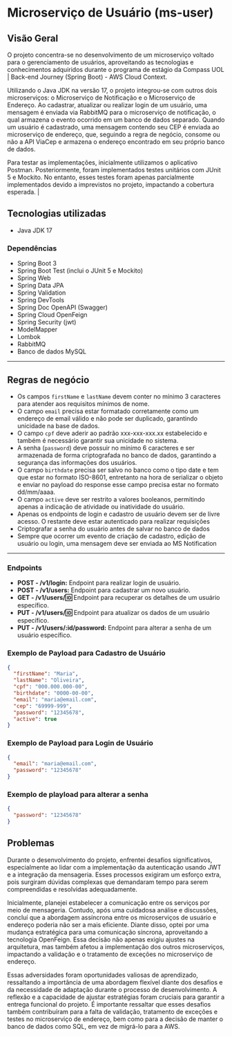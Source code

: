 # Microserviço de Usuário (ms-user)
## Visão Geral

O projeto concentra-se no desenvolvimento de um microserviço voltado para o gerenciamento de usuários, aproveitando as tecnologias e conhecimentos adquiridos durante o programa de estágio da Compass UOL | Back-end Journey (Spring Boot) - AWS Cloud Context.

Utilizando o Java JDK na versão 17, o projeto integrou-se com outros dois microserviços: o Microserviço de Notificação e o Microserviço de Endereço. Ao cadastrar, atualizar ou realizar login de um usuário, uma mensagem é enviada via RabbitMQ para o microserviço de notificação, o qual armazena o evento ocorrido em um banco de dados separado. Quando um usuário é cadastrado, uma mensagem contendo seu CEP é enviada ao microserviço de endereço, que, seguindo a regra de negócio, consome ou não a API ViaCep e armazena o endereço encontrado em seu próprio banco de dados.

Para testar as implementações, inicialmente utilizamos o aplicativo Postman. Posteriormente, foram implementados testes unitários com JUnit 5 e Mockito. No entanto, esses testes foram apenas parcialmente implementados devido a imprevistos no projeto, impactando a cobertura esperada.
|

## Tecnologias utilizadas
- Java JDK 17

### Dependências
- Spring Boot 3
- Spring Boot Test (inclui o JUnit 5 e Mockito)
- Spring Web
- Spring Data JPA
- Spring Validation
- Spring DevTools
- Spring Doc OpenAPI (Swagger)
- Spring Cloud OpenFeign
- Spring Security (jwt)
- ModelMapper
- Lombok
- RabbitMQ
- Banco de dados MySQL

---
## Regras de negócio 
- Os campos `firstName` e `lastName` devem conter no mínimo 3 caracteres para atender aos requisitos mínimos de nome.
- O campo `email` precisa estar formatado corretamente como um endereço de email válido e não pode ser duplicado, garantindo unicidade na base de dados.
- O campo `cpf` deve aderir ao padrão xxx-xxx-xxx.xx estabelecido e também é necessário garantir sua unicidade no sistema.
- A senha (`password`) deve possuir no mínimo 6 caracteres e ser armazenada de forma criptografada no banco de dados, garantindo a segurança das informações dos usuários.
- O campo `birthdate` precisa ser salvo no banco como o tipo date e tem que estar no formato ISO-8601, entretanto na hora de serializar o objeto e enviar no payload do response esse campo precisa estar no formato dd/mm/aaaa.
- O campo `active` deve ser restrito a valores booleanos, permitindo apenas a indicação de atividade ou inatividade do usuário.
- Apenas os endpoints de login e cadastro de usuário devem ser de livre acesso. O restante deve estar autenticado para realizar requisições
- Criptografar a senha do usuário antes de salvar no banco de dados
- Sempre que ocorrer um evento de criação de cadastro, edição de usuário ou login, uma mensagem deve ser enviada ao MS Notification
---
### Endpoints
- **POST - /v1/login:** Endpoint para realizar login de usuário.
- **POST - /v1/users:** Endpoint para cadastrar um novo usuário.
- **GET - /v1/users/:id:** Endpoint para recuperar os detalhes de um usuário específico.
- **PUT - /v1/users/:id:** Endpoint para atualizar os dados de um usuário específico.
- **PUT - /v1/users/:id/password:** Endpoint para alterar a senha de um usuário específico.


### Exemplo de Payload para Cadastro de Usuário

```json
{
  "firstName": "Maria",
  "lastName": "Oliveira",
  "cpf": "000.000.000-00",
  "birthdate": "0000-00-00",
  "email": "maria@email.com",
  "cep": "69999-999",
  "password": "12345678",
  "active": true
}
````

### Exemplo de Payload para Login de Usuário

```json
{
  "email": "maria@email.com",
  "password": "12345678"
}
````
### Exemplo de playload para alterar a senha

```json
{
  "password": "12345678"
}
````

## Problemas


Durante o desenvolvimento do projeto, enfrentei desafios significativos, especialmente ao lidar com a implementação da autenticação usando JWT e a integração da mensageria. Esses processos exigiram um esforço extra, pois surgiram dúvidas complexas que demandaram tempo para serem compreendidas e resolvidas adequadamente.

Inicialmente, planejei estabelecer a comunicação entre os serviços por meio de mensageria. Contudo, após uma cuidadosa análise e discussões, concluí que a abordagem assíncrona entre os microserviços de usuário e endereço poderia não ser a mais eficiente. Diante disso, optei por uma mudança estratégica para uma comunicação síncrona, aproveitando a tecnologia OpenFeign. Essa decisão não apenas exigiu ajustes na arquitetura, mas também afetou a implementação dos outros microserviços, impactando a validação e o tratamento de exceções no microserviço de endereço.

Essas adversidades foram oportunidades valiosas de aprendizado, ressaltando a importância de uma abordagem flexível diante dos desafios e da necessidade de adaptação durante o processo de desenvolvimento. A reflexão e a capacidade de ajustar estratégias foram cruciais para garantir a entrega funcional do projeto. É importante ressaltar que esses desafios também contribuíram para a falta de validação, tratamento de exceções e testes no microserviço de endereço, bem como para a decisão de manter o banco de dados como SQL, em vez de migrá-lo para a AWS.



